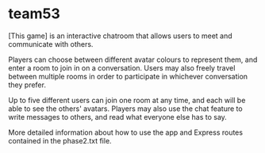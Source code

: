 # team53

[This game] is an interactive chatroom that allows users to meet and communicate with others.

Players can choose between different avatar colours to represent them, and enter a room to join in on a conversation. Users may also freely travel between multiple rooms in order to participate in whichever conversation they prefer.

Up to five different users can join one room at any time, and each will be able to see the others' avatars. Players may also use the chat feature to write messages to others, and read what everyone else has to say.

More detailed information about how to use the app and Express routes contained in the phase2.txt file.